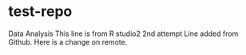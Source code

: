 # test-repo
Data Analysis 
This line is from R studio2
2nd attempt
Line added from Github.
Here is a change on remote.